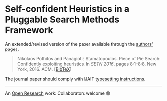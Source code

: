 # Self-confident Heuristics in a Pluggable Search Methods Framework

An  extended/revised version of the paper available through
the [authors'](http://di.uoa.gr/~pothitos)
[pages](http://di.uoa.gr/~takis/Welcome.html).

> Nikolaos Pothitos and Panagiotis Stamatopoulos. Piece of
> Pie Search: Confidently exploiting heuristics. In _SETN
> 2016_, pages 8:1–8:8, New York, 2016. ACM.
> [[BibTeX](http://cgi.di.uoa.gr/~pothitos/papers/Pothitos2016-PoPS.bib)]

The journal paper should comply with IJAIT [typesetting
instructions](http://worldscientific.com/sda/1037/ws-ijait.pdf).

---

An [Open Research](https://gist.github.com/pothitos/ec5f4f66ddd113aea6bac4094690d72e) work: Collaborators welcome :smile:
